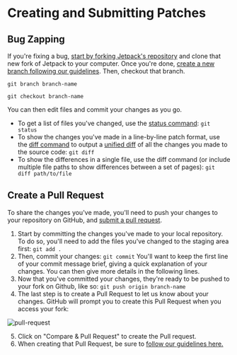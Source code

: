 # Creating and Submitting Patches

## Bug Zapping

If you're fixing a bug, [start by forking Jetpack's repository](get-started-with-git.md) and clone that new fork of Jetpack to your computer. Once you're done, [create a new branch following our guidelines](/docs/git-workflow.md). Then, checkout that branch.

```
git branch branch-name

git checkout branch-name
```

You can then edit files and commit your changes as you go.

- To get a list of files you've changed, use the [status command](http://git-scm.com/docs/git-status): `git status`
- To show the changes you've made in a line-by-line patch format, use the [diff command](http://git-scm.com/docs/git-diff) to output a [unified diff](http://www.gnu.org/software/diffutils/manual/html_node/Detailed-Unified.html#Detailed%20Unified) of all the changes you made to the source code: `git diff`
- To show the differences in a single file, use the diff command (or include multiple file paths to show differences between a set of pages): `git diff path/to/file`

## Create a Pull Request

To share the changes you've made, you'll need to push your changes to your repository on GitHub, and [submit a pull request](/docs/pull-request.md).

1. Start by committing the changes you've made to your local repository. To do so, you'll need to add the files you've changed to the staging area first: `git add .`
2. Then, commit your changes: `git commit`
You'll want to keep the first line of your commit message brief, giving a quick explanation of your changes. You can then give more details in the following lines.
3. Now that you've committed your changes, they're ready to be pushed to your fork on Github, like so: `git push origin branch-name`
4.  The last step is to create a Pull Request to let us know about your changes. GitHub will prompt you to create this Pull Request when you access your fork:

![pull-request](https://cloud.githubusercontent.com/assets/426388/21441595/2494b560-c899-11e6-8438-92130bfc399b.png)

5. Click on "Compare &amp; Pull Request" to create the Pull request.
6. When creating that Pull Request, be sure to [follow our guidelines here.](/docs/pull-request.md)
